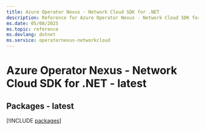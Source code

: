 ```yaml
---
title: Azure Operator Nexus - Network Cloud SDK for .NET
description: Reference for Azure Operator Nexus - Network Cloud SDK for .NET
ms.date: 05/08/2025
ms.topic: reference
ms.devlang: dotnet
ms.service: operatornexus-networkcloud
---
```

# Azure Operator Nexus - Network Cloud SDK for .NET - latest
## Packages - latest
[!INCLUDE [packages](operator-nexus---network-cloud-index.md)]